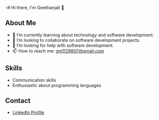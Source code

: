 -# Hi there, I'm Geethanjali 👋

## About Me
- 🌱 I’m currently learning about technology and software development.
- 👯 I’m looking to collaborate on software development projects.
- 🤔 I’m looking for help with software development.
- 📫 How to reach me: gm1129807@gmail.com

## Skills
- Communication skills
- Enthusiastic about programming languages

## Contact
- [LinkedIn Profile](https://www.linkedin.com/in/geethanjali-mohan-3476482ba?utm_source=share&utm_campaign=share_via&utm_content=profile&utm_medium=android_)
